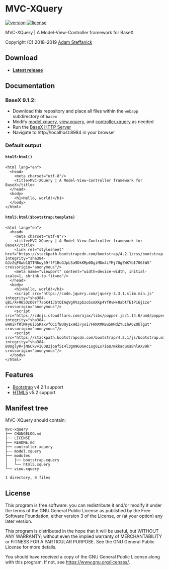 # MVC-XQuery

[![version][version-badge]][CHANGELOG] [![license][license-badge]][LICENSE]

MVC-XQuery | A Model-View-Controller framework for BaseX 

Copyright (C) 2018–2019 [Adam Steffanick](https://www.steffanick.com/adam/)

## Download
* [**Latest release**](https://github.com/AdamSteffanick/mvc-xquery/releases/latest)

## Documentation
### BaseX 9.1.2:
* Download this repository and place all files within the `webapp` subdirectory of `basex`
* Modify [model.xquery], [view.xquery], and [controller.xquery] as needed
* Run the [BaseX HTTP Server](http://docs.basex.org/wiki/Startup#HTTP_Server)
* Navigate to http://localhost:8984 in your browser

### Default output
#### `html5:html()`
```
<html lang="en">
  <head>
    <meta charset="utf-8"/>
    <title>MVC-XQuery | A Model-View-Controller framework for BaseX</title>
  </head>
  <body>
    <h1>Hello, world!</h1>
  </body>
</html>
```

#### `html5:html($bootstrap:template)`
```
<html lang="en">
  <head>
    <meta charset="utf-8"/>
    <title>MVC-XQuery | A Model-View-Controller framework for BaseX</title>
    <link rel="stylesheet" href="https://stackpath.bootstrapcdn.com/bootstrap/4.2.1/css/bootstrap.min.css" integrity="sha384-GJzZqFGwb1QTTN6wy59ffF1BuGJpLSa9DkKMp0DgiMDm4iYMj70gZWKYbI706tWS" crossorigin="anonymous"/>
    <meta name="viewport" content="width=device-width, initial-scale=1, shrink-to-fit=no"/>
  </head>
  <body>
    <h1>Hello, world!</h1>
    <script src="https://code.jquery.com/jquery-3.3.1.slim.min.js" integrity="sha384-q8i/X+965DzO0rT7abK41JStQIAqVgRVzpbzo5smXKp4YfRvH+8abtTE1Pi6jizo" crossorigin="anonymous"/>
    <script src="https://cdnjs.cloudflare.com/ajax/libs/popper.js/1.14.6/umd/popper.min.js" integrity="sha384-wHAiFfRlMFy6i5SRaxvfOCifBUQy1xHdJ/yoi7FRNXMRBu5WHdZYu1hA6ZOblgut" crossorigin="anonymous"/>
    <script src="https://stackpath.bootstrapcdn.com/bootstrap/4.2.1/js/bootstrap.min.js" integrity="sha384-B0UglyR+jN6CkvvICOB2joaf5I4l3gm9GU6Hc1og6Ls7i6U/mkkaduKaBhlAXv9k" crossorigin="anonymous"/>
  </body>
</html>
```

## Features
* [Bootstrap] v4.2.1 support
* [HTML5] v5.2 support

## Manifest tree
MVC-XQuery should contain:

```
mvc-xquery
├── CHANGELOG.md
├── LICENSE
├── README.md
├── controller.xquery
├── model.xquery
├── modules
│   ├── bootstrap.xquery
│   └── html5.xquery
└── view.xquery

1 directory, 8 files
```

## License
This program is free software: you can redistribute it and/or modify it under the terms of the GNU General Public License as published by the Free Software Foundation, either version 3 of the License, or (at your option) any later version.

This program is distributed in the hope that it will be useful, but WITHOUT ANY WARRANTY; without even the implied warranty of MERCHANTABILITY or FITNESS FOR A PARTICULAR PURPOSE. See the GNU General Public License for more details.

You should have received a copy of the GNU General Public License along with this program. If not, see <https://www.gnu.org/licenses/>.

[CHANGELOG]: ./CHANGELOG.md
[version-badge]: https://img.shields.io/badge/mvc--xquery-v0.3.0-0038e2.svg?style=flat-square
[LICENSE]: ./LICENSE
[license-badge]: https://img.shields.io/badge/license-GPL-0038e2.svg?style=flat-square

[model.xquery]: ./model.xquery
[view.xquery]: ./view.xquery
[controller.xquery]: ./controller.xquery

[Bootstrap]: https://getbootstrap.com/
[HTML5]: https://www.w3.org/TR/html52/